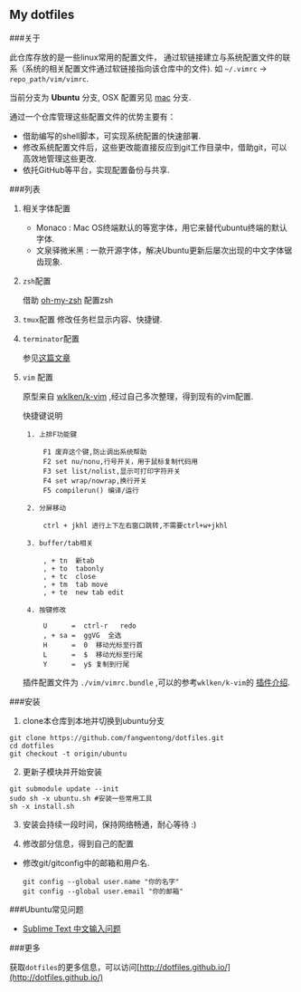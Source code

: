 My dotfiles
---

###关于

此仓库存放的是一些linux常用的配置文件，
通过软链接建立与系统配置文件的联系（系统的相关配置文件通过软链接指向该仓库中的文件).
如 `~/.vimrc` ->  `repo_path/vim/vimrc`.

当前分支为 **Ubuntu** 分支, OSX 配置另见 [mac](https://github.com/fangwentong/dotfiles/tree/mac) 分支.

通过一个仓库管理这些配置文件的优势主要有：

- 借助编写的shell脚本，可实现系统配置的快速部署.
- 修改系统配置文件后，这些更改能直接反应到git工作目录中，借助git，可以高效地管理这些更改.
- 依托GitHub等平台，实现配置备份与共享.

###列表

1. 相关字体配置
    - Monaco : Mac OS终端默认的等宽字体，用它来替代ubuntu终端的默认字体.
    - 文泉驿微米黑 : 一款开源字体，解决Ubuntu更新后屡次出现的中文字体锯齿现象.

2. `zsh`配置

    借助 [oh-my-zsh](https://github.com/robbyrussell/oh-my-zsh) 配置zsh

3. `tmux`配置
    修改任务栏显示内容、快捷键.

4. `terminator`配置

    参见[这篇文章](http://www.fangwentong.com/2014/05/work-with-terminator/)

5. `vim` 配置

    原型来自 [wklken/k-vim](https://github.com/wklken/k-vim) ,经过自己多次整理，得到现有的vim配置.

    快捷键说明

        1. 上排F功能键

            F1 废弃这个键,防止调出系统帮助
            F2 set nu/nonu,行号开关，用于鼠标复制代码用
            F3 set list/nolist,显示可打印字符开关
            F4 set wrap/nowrap,换行开关
            F5 compilerun() 编译/运行

        2. 分屏移动

            ctrl + jkhl 进行上下左右窗口跳转,不需要ctrl+w+jkhl

        3. buffer/tab相关

            , + tn  新tab
            , + to  tabonly
            , + tc  close
            , + tm  tab move
            , + te  new tab edit

        4. 按键修改

            U      =  ctrl-r   redo
            , + sa =  ggVG  全选
            H      =  0  移动光标至行首
            L      =  $  移动光标至行尾
            Y      =  y$ 复制到行尾

    插件配置文件为 `./vim/vimrc.bundle` ,可以的参考`wklken/k-vim`的
    [插件介绍](https://github.com/wklken/k-vim/blob/master/README.md#%E6%8F%92%E4%BB%B6%E9%83%A8%E5%88%86).


###安装

1. clone本仓库到本地并切换到ubuntu分支

  ``` shell
  git clone https://github.com/fangwentong/dotfiles.git
  cd dotfiles
  git checkout -t origin/ubuntu
  ```

2. 更新子模块并开始安装

  ``` shell
  git submodule update --init
  sudo sh -x ubuntu.sh #安装一些常用工具
  sh -x install.sh
  ```

3. 安装会持续一段时间，保持网络畅通，耐心等待 :)

4. 修改部分信息，得到自己的配置
  - 修改git/gitconfig中的邮箱和用户名.
      ``` shell
      git config --global user.name "你的名字"
      git config --global user.email "你的邮箱"
      ```


###Ubuntu常见问题

- [Sublime Text 中文输入问题](https://www.sinosky.org/linux-sublime-text-fcitx.html)


###更多

获取`dotfiles`的更多信息，可以访问[http://dotfiles.github.io/](http://dotfiles.github.io/)
